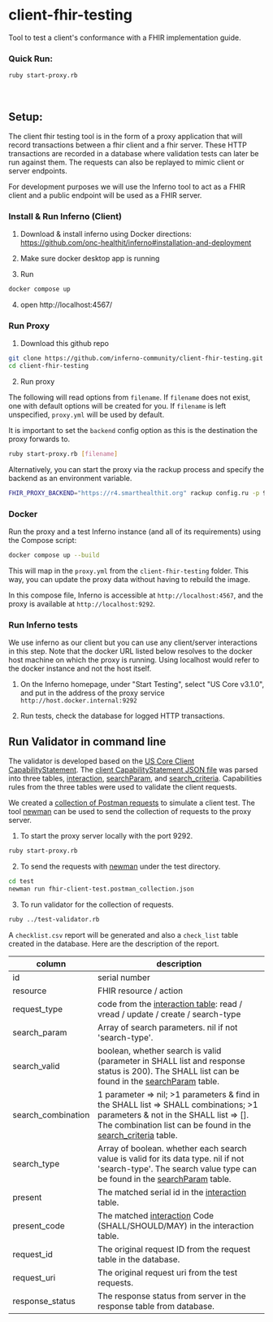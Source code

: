 # client-fhir-testing
Tool to test a client's conformance with a FHIR implementation guide.


### Quick Run:
```sh
ruby start-proxy.rb
```
<br/>

## Setup:
The client fhir testing tool is in the form of a proxy application that 
will record transactions between a fhir client and a fhir server.  These 
HTTP transactions are recorded in a database where validation tests 
can later be run against them. The requests 
can also be replayed to mimic client or server endpoints.  <br />

For development purposes we will use the Inferno tool to act as a FHIR 
client and a public endpoint will be used as a FHIR server.

### Install & Run Inferno (Client)
1.  Download & install inferno using Docker directions: <br />
https://github.com/onc-healthit/inferno#installation-and-deployment

2.  Make sure docker desktop app is running

3.  Run 
```sh
docker compose up
```

4.  open http://localhost:4567/


### Run Proxy
1.  Download this github repo
```sh
git clone https://github.com/inferno-community/client-fhir-testing.git
cd client-fhir-testing
```
2.  Run proxy

The following will read options from `filename`.  If `filename` does 
not exist, 
one with default options will be created for you.  If `filename` is left unspecified, 
`proxy.yml` will be used by default.

It is important to set the `backend` 
config option as this is the destination the proxy forwards to.
```sh
ruby start-proxy.rb [filename]
```

Alternatively, you can start the proxy via the rackup process and specify the 
backend as an environment variable.

```sh
FHIR_PROXY_BACKEND="https://r4.smarthealthit.org" rackup config.ru -p 9292 -o 0.0.0.0
```

### Docker

Run the proxy and a test Inferno instance (and all of its requirements) using the Compose script:

```sh
docker compose up --build
```

This will map in the `proxy.yml` from the `client-fhir-testing` folder. This way, you can update the proxy data without having to rebuild the image.

In this compose file, Inferno is accessible at `http://localhost:4567`, and the proxy is available at `http://localhost:9292`.

### Run Inferno tests
We use inferno as our client but you can use any client/server interactions 
in this step. Note that the docker URL listed below resolves to the docker 
host machine on which the proxy is running.  Using localhost would refer 
to the docker instance and not the host itself.  <br />

1.  On the Inferno homepage, under "Start Testing", select "US Core v3.1.0", 
and put in the address of the proxy service `http://host.docker.internal:9292`

2.  Run tests, check the database for logged HTTP transactions.

## Run Validator in command line
The validator is developed based on the [US Core Client CapabilityStatement](https://www.hl7.org/fhir/us/core/CapabilityStatement-us-core-client.htm). 
The [client CapabilityStatement JSON file](resources/CapabilityStatement-us-core-client.json) was parsed into three tables, [interaction](resources/CapabilityStatement_interaction.csv), 
[searchParam](resources/CapabilitySatement_searchParam.csv), and [search_criteria](resources/CapabilitySatement_search_criteria.csv).
Capabilities rules from the three tables were used to validate the client requests.

We created a [collection of Postman requests](test/fhir-client-test.postman_collection.json) to simulate a client test.
The tool [newman](https://www.npmjs.com/package/newman) can be used to send the collection of requests to the proxy server.

1. To start the proxy server locally with the port 9292.
```sh
ruby start-proxy.rb
```

2. To send the requests with [newman](https://www.npmjs.com/package/newman) under the test directory.
```sh
cd test
newman run fhir-client-test.postman_collection.json
```

3. To run validator for the collection of requests.
```sh
ruby ../test-validator.rb
```
A `checklist.csv` report will be generated and also a `check_list` table created in the database.
Here are the description of the report.

| column | description  |
|---|---|
|id|serial number|
|resource|FHIR resource / action|
|request_type|code from the [interaction table](resources/CapabilityStatement_interaction.csv): read / vread / update / create / search-type|
|search_param|Array of search parameters. nil if not 'search-type'.|
|search_valid|boolean, whether search is valid (parameter in SHALL list and response status is 200). The SHALL list can be found in the [searchParam](resources/CapabilitySatement_searchParam.csv) table.|
|search_combination|1 parameter => nil; >1 parameters & find in the SHALL list => SHALL combinations; >1 parameters & not in the SHALL list => []. The combination list can be found in the [search_criteria](resources/CapabilitySatement_search_criteria.csv) table.|
|search_type|Array of boolean. whether each search value is valid for its data type. nil if not 'search-type'. The search value type can be found in the [searchParam](resources/CapabilitySatement_searchParam.csv) table.|
|present|The matched serial id in the [interaction](resources/CapabilityStatement_interaction.csv) table.|
|present_code|The matched [interaction](resources/CapabilityStatement_interaction.csv) Code (SHALL/SHOULD/MAY) in the interaction table.|
|request_id|The original request ID from the request table in the database.|
|request_uri|The original request uri from the test requests.|
|response_status|The response status from server in the response table from database.|
